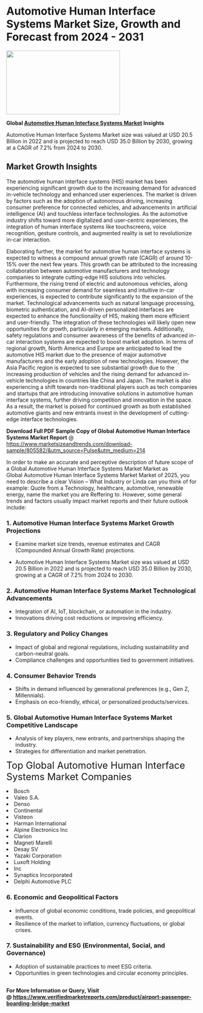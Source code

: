 <H1>Automotive Human Interface Systems Market Size, Growth and Forecast from 2024 - 2031</H1><img class="aligncenter size-medium wp-image-584254" src="https://thirdeyenews.in/wp-content/uploads/2024/09/Global-Market-Research-300x168.jpeg" alt="" width="300" height="168" /><p><strong>Global&nbsp;<a href="https://www.marketsizeandtrends.com/download-sample/805582/&amp;utm_source=Pulse&amp;utm_medium=214">Automotive Human Interface Systems Market</a> Insights</strong></p><p>Automotive Human Interface Systems Market size was valued at USD 20.5 Billion in 2022 and is projected to reach USD 35.0 Billion by 2030, growing at a CAGR of 7.2% from 2024 to 2030.</p><p><h2>Market Growth Insights</h2> <p>The automotive human interface systems (HIS) market has been experiencing significant growth due to the increasing demand for advanced in-vehicle technology and enhanced user experiences. The market is driven by factors such as the adoption of autonomous driving, increasing consumer preference for connected vehicles, and advancements in artificial intelligence (AI) and touchless interface technologies. As the automotive industry shifts toward more digitalized and user-centric experiences, the integration of human interface systems like touchscreens, voice recognition, gesture controls, and augmented reality is set to revolutionize in-car interaction.</p> <p></p> <p>Elaborating further, the market for automotive human interface systems is expected to witness a compound annual growth rate (CAGR) of around 10-15% over the next few years. This growth can be attributed to the increasing collaboration between automotive manufacturers and technology companies to integrate cutting-edge HIS solutions into vehicles. Furthermore, the rising trend of electric and autonomous vehicles, along with increasing consumer demand for seamless and intuitive in-car experiences, is expected to contribute significantly to the expansion of the market. Technological advancements such as natural language processing, biometric authentication, and AI-driven personalized interfaces are expected to enhance the functionality of HIS, making them more efficient and user-friendly. The integration of these technologies will likely open new opportunities for growth, particularly in emerging markets. Additionally, safety regulations and consumer awareness of the benefits of advanced in-car interaction systems are expected to boost market adoption. In terms of regional growth, North America and Europe are anticipated to lead the automotive HIS market due to the presence of major automotive manufacturers and the early adoption of new technologies. However, the Asia Pacific region is expected to see substantial growth due to the increasing production of vehicles and the rising demand for advanced in-vehicle technologies in countries like China and Japan. The market is also experiencing a shift towards non-traditional players such as tech companies and startups that are introducing innovative solutions in automotive human interface systems, further driving competition and innovation in the space. As a result, the market is poised for continued growth as both established automotive giants and new entrants invest in the development of cutting-edge interface technologies.</p> <p></p><p><span class=""><strong>Download Full PDF Sample Copy of Global Automotive Human Interface Systems Market Report</strong> @ <a href="https://www.marketsizeandtrends.com/download-sample/805582/&amp;utm_source=Pulse&amp;utm_medium=214" target="_blank">https://www.marketsizeandtrends.com/download-sample/805582/&amp;utm_source=Pulse&amp;utm_medium=214</a></span></p><p>In order to make an accurate and perceptive description of future scope of a Global&nbsp;Automotive Human Interface Systems Market Market as Global&nbsp;Automotive Human Interface Systems Market Market of 2025, you need to describe a clear Vision &ndash; What Industry or Linda can you think of for example: Quote from a Technology, healthcare, automotive, renewable energy, name the market you are Reffering to. However, some general trends and factors usually impact market reports and their future outlook include:</p><h3>1.&nbsp;<strong>Automotive Human Interface Systems Market Growth Projections</strong></h3><ul><li>Examine market size trends, revenue estimates and CAGR (Compounded Annual Growth Rate) projections.</li><li><p>Automotive Human Interface Systems Market size was valued at USD 20.5 Billion in 2022 and is projected to reach USD 35.0 Billion by 2030, growing at a CAGR of 7.2% from 2024 to 2030.</p></li></ul><h3>2.&nbsp;<strong>Automotive Human Interface Systems Market Technological Advancements</strong></h3><ul><li>Integration of AI, IoT, blockchain, or automation in the industry.</li><li>Innovations driving cost reductions or improving efficiency.</li></ul><h3>3.&nbsp;<strong>Regulatory and Policy Changes</strong></h3><ul><li>Impact of global and regional regulations, including sustainability and carbon-neutral goals.</li><li>Compliance challenges and opportunities tied to government initiatives.</li></ul><h3>4.&nbsp;<strong>Consumer Behavior Trends</strong></h3><ul><li>Shifts in demand influenced by generational preferences (e.g., Gen Z, Millennials).</li><li>Emphasis on eco-friendly, ethical, or personalized products/services.</li></ul><h3>5.&nbsp;<strong>Global Automotive Human Interface Systems Market Competitive Landscape</strong></h3><ul><li>Analysis of key players, new entrants, and partnerships shaping the industry.</li><li>Strategies for differentiation and market penetration.</li></ul><p data-pm-slice="1 1 []"><span style="color: inherit; font-family: inherit; font-size: 25px;">Top Global Automotive Human Interface Systems Market Companies</span></p><div class="" data-test-id=""><p><li>Bosch</li><li> Valeo S.A.</li><li> Denso</li><li> Continental</li><li> Visteon</li><li> Harman International</li><li> Alpine Electronics Inc</li><li> Clarion</li><li> Magneti Marelli</li><li> Desay SV</li><li> Yazaki Corporation</li><li> Luxoft Holding</li><li> Inc</li><li> Synaptics Incorporated</li><li> Delphi Automotive PLC</li></p></div><h3>6.&nbsp;<strong>Economic and Geopolitical Factors</strong></h3><ul><li>Influence of global economic conditions, trade policies, and geopolitical events.</li><li>Resilience of the market to inflation, currency fluctuations, or global crises.</li></ul><h3>7.&nbsp;<strong>Sustainability and ESG (Environmental, Social, and Governance)</strong></h3><ul><li>Adoption of sustainable practices to meet ESG criteria.</li><li>Opportunities in green technologies and circular economy principles.</li></ul><h2><strong style="font-size: 14px;">For More Information or Query, Visit @&nbsp;</strong><a style="background-color: #ffffff; font-size: 14px;" href="https://www.marketsizeandtrends.com/report/automotive-human-interface-systems-market/" target="_blank">https://www.verifiedmarketreports.com/product/airport-passenger-boarding-bridge-market</a></h2>
